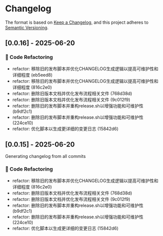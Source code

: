 # Changelog

The format is based on [Keep a Changelog](https://keepachangelog.com/en/1.0.0/),
and this project adheres to [Semantic Versioning](https://semver.org/spec/v2.0.0.html).



## [0.0.16] - 2025-06-20

### 🔨 Code Refactoring

* refactor: 移除旧的发布脚本并优化CHANGELOG生成逻辑以提高可维护性和详细程度 (eb5eed8)
* refactor: 移除旧的发布脚本并优化CHANGELOG生成逻辑以提高可维护性和详细程度 (816c2e0)
* refactor: 删除旧版本文档并优化发布流程相关文件 (768d38d)
* refactor: 删除旧版本文档并优化发布流程相关文件 (9c012f9)
* refactor: 删除旧的发布脚本并重构release.sh以增强功能和可维护性 (b9df2c1)
* refactor: 删除旧的发布脚本并重构release.sh以增强功能和可维护性 (224ce10)
* refactor: 优化脚本以生成更详细的变更日志 (15842d6)

## [0.0.15] - 2025-06-20
Generating changelog from all commits

### 🔨 Code Refactoring

* refactor: 移除旧的发布脚本并优化CHANGELOG生成逻辑以提高可维护性和详细程度 (816c2e0)
* refactor: 删除旧版本文档并优化发布流程相关文件 (768d38d)
* refactor: 删除旧版本文档并优化发布流程相关文件 (9c012f9)
* refactor: 删除旧的发布脚本并重构release.sh以增强功能和可维护性 (b9df2c1)
* refactor: 删除旧的发布脚本并重构release.sh以增强功能和可维护性 (224ce10)
* refactor: 优化脚本以生成更详细的变更日志 (15842d6)
